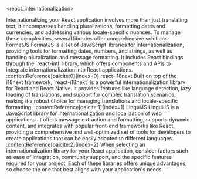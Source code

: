 <react_internationalization>
  <title>React Internationalization</title>
  <description>
    Internationalizing your React application involves more than just translating text; it encompasses handling pluralizations, formatting dates and currencies, and addressing various locale-specific nuances. To manage these complexities, several libraries offer comprehensive solutions:
  </description>
  <libraries>
    <library>
      <name>FormatJS</name>
      <description>
        FormatJS is a set of JavaScript libraries for internationalization, providing tools for formatting dates, numbers, and strings, as well as handling pluralization and message formatting. It includes React bindings through the `react-intl` library, which offers components and APIs to integrate internationalization into React applications. :contentReference[oaicite:0]{index=0}
      </description>
    </library>
    <library>
      <name>react-i18next</name>
      <description>
        Built on top of the i18next framework, `react-i18next` is a powerful internationalization library for React and React Native. It provides features like language detection, lazy loading of translations, and support for complex translation scenarios, making it a robust choice for managing translations and locale-specific formatting. :contentReference[oaicite:1]{index=1}
      </description>
    </library>
    <library>
      <name>LinguiJS</name>
      <description>
        LinguiJS is a JavaScript library for internationalization and localization of web applications. It offers message extraction and formatting, supports dynamic content, and integrates with popular front-end frameworks like React, providing a comprehensive and well-optimized set of tools for developers to create applications that can be easily adapted to different languages. :contentReference[oaicite:2]{index=2}
      </description>
    </library>
  </libraries>
  <recommendation>
    When selecting an internationalization library for your React application, consider factors such as ease of integration, community support, and the specific features required for your project. Each of these libraries offers unique advantages, so choose the one that best aligns with your application's needs.
  </recommendation>
</react_internationalization>
